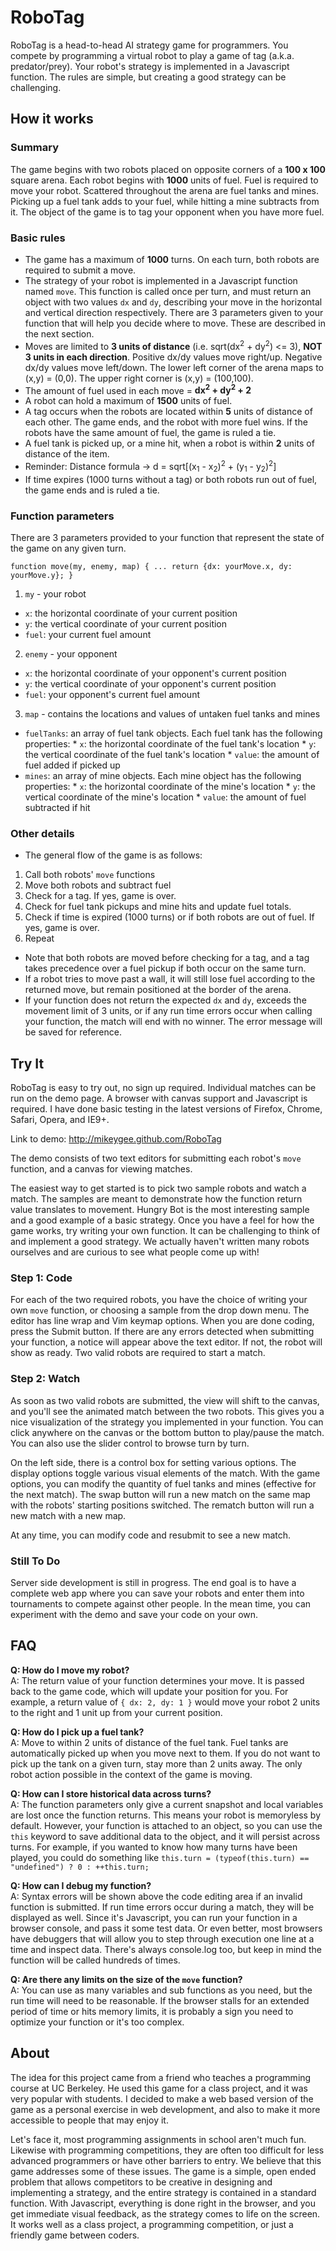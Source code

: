 # RoboTag

RoboTag is a head-to-head AI strategy game for programmers. You compete by programming a virtual robot to play a game of tag (a.k.a. predator/prey). Your robot's strategy is implemented in a Javascript function. The rules are simple, but creating a good strategy can be challenging.

## How it works
### Summary
The game begins with two robots placed on opposite corners of a **100 x 100** square arena. Each robot begins with **1000** units of fuel. Fuel is required to move your robot. Scattered throughout the arena are fuel tanks and mines. Picking up a fuel tank adds to your fuel, while hitting a mine subtracts from it. The object of the game is to tag your opponent when you have more fuel.

### Basic rules
*   The game has a maximum of **1000** turns. On each turn, both robots are required to submit a move.
*   The strategy of your robot is implemented in a Javascript function named `move`. This function is called once per turn, and must return an object with two values `dx` and `dy`, describing your move in the horizontal and vertical direction respectively. There are 3 parameters given to your function that will help you decide where to move. These are described in the next section.
*   Moves are limited to **3 units of distance** (i.e. sqrt(dx<sup>2</sup> + dy<sup>2</sup>) &lt;= 3), **NOT 3 units in each direction**. Positive dx/dy values move right/up. Negative dx/dy values move left/down. The lower left corner of the arena maps to (x,y) = (0,0). The upper right corner is (x,y) = (100,100).
*   The amount of fuel used in each move = **dx<sup>2</sup> + dy<sup>2</sup> + 2**
*   A robot can hold a maximum of **1500** units of fuel.
*   A tag occurs when the robots are located within **5** units of distance of each other. The game ends, and the robot with more fuel wins. If the robots have the same amount of fuel, the game is ruled a tie.
*   A fuel tank is picked up, or a mine hit, when a robot is within **2** units of distance of the item.
*   Reminder: Distance formula &rarr; d = sqrt[(x<sub>1</sub> - x<sub>2</sub>)<sup>2</sup> + (y<sub>1</sub> - y<sub>2</sub>)<sup>2</sup>]
*   If time expires (1000 turns without a tag) or both robots run out of fuel, the game ends and is ruled a tie.

### Function parameters
There are 3 parameters provided to your function that represent the state of the game on any given turn. 

`function move(my, enemy, map) { ... return {dx: yourMove.x, dy: yourMove.y}; }`

1.   `my` - your robot
   *   `x`: the horizontal coordinate of your current position
   *   `y`: the vertical coordinate of your current position
   *   `fuel`: your current fuel amount
2.   `enemy` - your opponent
   *   `x`: the horizontal coordinate of your opponent's current position
   *   `y`: the vertical coordinate of your opponent's current position
   *   `fuel`: your opponent's current fuel amount
3.   `map` - contains the locations and values of untaken fuel tanks and mines
   *   `fuelTanks`: an array of fuel tank objects. Each fuel tank has the following properties:
      *   `x`: the horizontal coordinate of the fuel tank's location
      *   `y`: the vertical coordinate of the fuel tank's location
      *   `value`: the amount of fuel added if picked up 
   *   `mines`: an array of mine objects. Each mine object has the following properties:
      *   `x`: the horizontal coordinate of the mine's location
      *   `y`: the vertical coordinate of the mine's location
      *   `value`: the amount of fuel subtracted if hit

### Other details
*   The general flow of the game is as follows:
   1.   Call both robots' `move` functions
   2.   Move both robots and subtract fuel
   3.   Check for a tag. If yes, game is over.
   4.   Check for fuel tank pickups and mine hits and update fuel totals.
   5.   Check if time is expired (1000 turns) or if both robots are out of fuel. If yes, game is over.
   6.   Repeat
*   Note that both robots are moved before checking for a tag, and a tag takes precedence over a fuel pickup if both occur on the same turn.
*   If a robot tries to move past a wall, it will still lose fuel according to the returned move, but remain positioned at the border of the arena.
*   If your function does not return the expected `dx` and `dy`, exceeds the movement limit of 3 units, or if any run time errors occur when calling your function, the match will end with no winner. The error message will be saved for reference.

## Try It 
RoboTag is easy to try out, no sign up required. Individual matches can be run on the demo page. A browser with canvas support and Javascript is required. I have done basic testing in the latest versions of Firefox, Chrome, Safari, Opera, and IE9+.

Link to demo: <http://mikeygee.github.com/RoboTag>

The demo consists of two text editors for submitting each robot's `move` function, and a canvas for viewing matches.

The easiest way to get started is to pick two sample robots and watch a match. The samples are meant to demonstrate how the function return value translates to movement. Hungry Bot is the most interesting sample and a good example of a basic strategy. Once you have a feel for how the game works, try writing your own function. It can be challenging to think of and implement a good strategy. We actually haven't written many robots ourselves and are curious to see what people come up with!

### Step 1: Code
For each of the two required robots, you have the choice of writing your own `move` function, or choosing a sample from the drop down menu. The editor has line wrap and Vim keymap options. When you are done coding, press the Submit button. If there are any errors detected when submitting your function, a notice will appear above the text editor. If not, the robot will show as ready. Two valid robots are required to start a match.

### Step 2: Watch
As soon as two valid robots are submitted, the view will shift to the canvas, and you'll see the animated match between the two robots. This gives you a nice visualization of the strategy you implemented in your function. You can click anywhere on the canvas or the bottom button to play/pause the match. You can also use the slider control to browse turn by turn.

On the left side, there is a control box for setting various options. The display options toggle various visual elements of the match. With the game options, you can modify the quantity of fuel tanks and mines (effective for the next match). The swap button will run a new match on the same map with the robots' starting positions switched. The rematch button will run a new match with a new map. 

At any time, you can modify code and resubmit to see a new match.

### Still To Do
Server side development is still in progress. The end goal is to have a complete web app where you can save your robots and enter them into tournaments to compete against other people. In the mean time, you can experiment with the demo and save your code on your own.

## FAQ
**Q: How do I move my robot?** <br>
A: The return value of your function determines your move. It is passed back to the game code, which will update your position for you. For example, a return value of `{ dx: 2, dy: 1 }` would move your robot 2 units to the right and 1 unit up from your current position.

**Q: How do I pick up a fuel tank?**<br>
A: Move to within 2 units of distance of the fuel tank. Fuel tanks are automatically picked up when you move next to them. If you do not want to pick up the tank on a given turn, stay more than 2 units away. The only robot action possible in the context of the game is moving.

**Q: How can I store historical data across turns?**<br>
A: The function parameters only give a current snapshot and local variables are lost once the function returns. This means your robot is memoryless by default. However, your function is attached to an object, so you can use the `this` keyword to save additional data to the object, and it will persist across turns. For example, if you wanted to know how many turns have been played, you could do something like `this.turn = (typeof(this.turn) == "undefined") ? 0 : ++this.turn;`

**Q: How can I debug my function?**<br>
A: Syntax errors will be shown above the code editing area if an invalid function is submitted. If run time errors occur during a match, they will be displayed as well. Since it's Javascript, you can run your function in a browser console, and pass it some test data. Or even better, most browsers have debuggers that will allow you to step through execution one line at a time and inspect data. There's always console.log too, but keep in mind the function will be called hundreds of times.

**Q: Are there any limits on the size of the `move` function?**<br>
A: You can use as many variables and sub functions as you need, but the run time will need to be reasonable. If the browser stalls for an extended period of time or hits memory limits, it is probably a sign you need to optimize your function or it's too complex.

## About
The idea for this project came from a friend who teaches a programming course at UC Berkeley. He used this game for a class project, and it was very popular with students. I decided to make a web based version of the game as a personal exercise in web development, and also to make it more accessible to people that may enjoy it.

Let's face it, most programming assignments in school aren't much fun. Likewise with programming competitions, they are often too difficult for less advanced programmers or have other barriers to entry. We believe that this game addresses some of these issues. The game is a simple, open ended problem that allows competitors to be creative in designing and implementing a strategy, and the entire strategy is contained in a standard function. With Javascript, everything is done right in the browser, and you get immediate visual feedback, as the strategy comes to life on the screen. It works well as a class project, a programming competition, or just a friendly game between coders.
